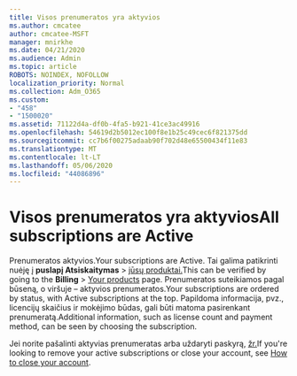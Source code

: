 ```yaml
---
title: Visos prenumeratos yra aktyvios
ms.author: cmcatee
author: cmcatee-MSFT
manager: mnirkhe
ms.date: 04/21/2020
ms.audience: Admin
ms.topic: article
ROBOTS: NOINDEX, NOFOLLOW
localization_priority: Normal
ms.collection: Adm_O365
ms.custom:
- "458"
- "1500020"
ms.assetid: 71122d4a-df0b-4fa5-b921-41ce3ac49916
ms.openlocfilehash: 54619d2b5012ec100f8e1b25c49cec6f821375dd
ms.sourcegitcommit: cc7b6f00275adaab90f702d48e65500434f11e83
ms.translationtype: MT
ms.contentlocale: lt-LT
ms.lasthandoff: 05/06/2020
ms.locfileid: "44086896"
---
```

# <a name="all-subscriptions-are-active"></a><span data-ttu-id="a69a5-102">Visos prenumeratos yra aktyvios</span><span class="sxs-lookup"><span data-stu-id="a69a5-102">All subscriptions are Active</span></span>

<span data-ttu-id="a69a5-103">Prenumeratos aktyvios.</span><span class="sxs-lookup"><span data-stu-id="a69a5-103">Your subscriptions are Active.</span></span> <span data-ttu-id="a69a5-104">Tai galima patikrinti nuėję į **puslapį Atsiskaitymas** \> [jūsų produktai.](https://go.microsoft.com/fwlink/p/?linkid=842054)</span><span class="sxs-lookup"><span data-stu-id="a69a5-104">This can be verified by going to the **Billing** \> [Your products](https://go.microsoft.com/fwlink/p/?linkid=842054) page.</span></span> <span data-ttu-id="a69a5-105">Prenumeratos suteikiamos pagal būseną, o viršuje – aktyvios prenumeratos.</span><span class="sxs-lookup"><span data-stu-id="a69a5-105">Your subscriptions are ordered by status, with Active subscriptions at the top.</span></span> <span data-ttu-id="a69a5-106">Papildoma informacija, pvz., licencijų skaičius ir mokėjimo būdas, gali būti matoma pasirenkant prenumeratą.</span><span class="sxs-lookup"><span data-stu-id="a69a5-106">Additional information, such as license count and payment method, can be seen by choosing the subscription.</span></span>
  
<span data-ttu-id="a69a5-107">Jei norite pašalinti aktyvias prenumeratas arba uždaryti paskyrą, [žr.](https://docs.microsoft.com/microsoft-365/commerce/close-your-account?view=o365-worldwide)</span><span class="sxs-lookup"><span data-stu-id="a69a5-107">If you're looking to remove your active subscriptions or close your account, see [How to close your account](https://docs.microsoft.com/microsoft-365/commerce/close-your-account?view=o365-worldwide).</span></span>
